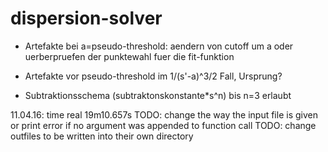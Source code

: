 # dispersion-solver
* Artefakte bei a=pseudo-threshold: aendern von cutoff um a oder uerberpruefen 
  der punktewahl fuer die fit-funktion

* Artefakte vor pseudo-threshold im 1/(s'-a)^3/2 Fall, Ursprung?

* Subtraktionsschema (subtraktonskonstante*s^n) bis n=3 erlaubt

11.04.16: time real 19m10.657s
TODO: change the way the input file is given or print error if no argument 
      was appended to function call
TODO: change outfiles to be written into their own directory

